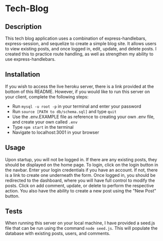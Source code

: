 # Tech-Blog

## Description

This tech blog application uses a combination of express-handlebars, express-session, and sequelize to create a simple blog site. It allows users to view existing posts, and once logged in, edit, update, and delete posts.
I created this to practice route handling, as well as strengthen my ability to use express-handlebars.

## Installation

If you wish to access the live heroku server, there is a link provided at the bottom of this README. However, if you would like to run this server on your client, complete the following steps:
- Run ```mysql -u root -p``` in your terminal and enter your password
- Run ```source [PATH to db/schema.sql]``` and type ```quit```
- Use the .env.EXAMPLE file as reference to creating your own .env file, and create your own called ```.env```
- Type ```npm start``` in the terminal
- Navigate to localhost:3001 in your browser

## Usage

Upon startup, you will not be logged in. If there are any existing posts, they should be displayed on the home page. To login, click on the login button in the navbar. Enter your login credentials if you have an account. If not, there is a link to create one underneath the form. Once logged in, you should be redirected to the dashboard, where you will have full control to modify the posts. Click on add comment, update, or delete to perform the respective action. You also have the ability to create a new post using the "New Post" button.

## Tests

When running this server on your local machine, I have provided a seed.js file that can be run using the command ```node seed.js```. This will populate the database with existing posts, users, and comments.

